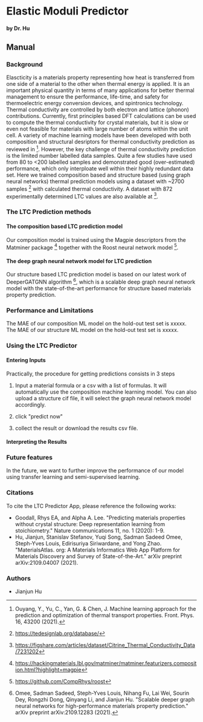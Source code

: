 
# Elastic Moduli Predictor
#### by Dr. Hu

## Manual

### Background

Elascticity is a materials property representing how heat is transferred from one side of a material to the other when thermal energy is applied. It is an important physical quantity in terms of many applications for better thermal management to ensure the performance, life-time, and safety for thermoelectric energy conversion devices, and spintronics technology. Thermal conductivity are controlled by both electron and lattice (phonon) contributions. Currently, first principles based DFT calculations can be used to compute the thermal conductivity for crystal materials, but it is slow or even not feasible for materials with large number of atoms within the unit cell. A variety of machine learning models have been developed with both composition and structural desriptors for thermal conductivity prediction as reviewed in [^1]. However, the key challenge of thermal conductivity prediction is the limited number labelled data samples. Quite a few studies have used from 80 to <200 labelled samples and demonstrated good (over-estimated) performance, which only interploate well within their highly redundant data set. Here we trained  composition based and structure based (using graph neural networks) thermal prediction models using a dataset with ~2700 samples [^2] with calculated thermal conductivity. A dataset with 872 experimentally determined LTC values are also available at [^6].


### The LTC Prediction methods



#### The composition based LTC prediction model

Our composition model is trained using the Magpie descriptors from the Matminer package [^3] together with the Roost neural network model [^4]. 

#### The deep graph neural network model for LTC prediction

Our structure based LTC prediction model is based on our latest work of DeeperGATGNN algorithm [^5], which is a scalable deep graph neural network model with the state-of-the-art performance for structure based materials property prediction. 

### Performance and Limitations

The MAE of our composition ML model on the hold-out test set is xxxxx. 
The MAE of our structure ML model on the hold-out test set is xxxxx. 

### Using the LTC Predictor

#### Entering Inputs

Practically, the procedure for getting predictions consists in 3 steps

1. Input a material formula or a csv with a list of formulas. It will automatically use the composition machine learning model. You can also upload a structure cif file, it will select the graph neural network model accordingly. 

2. click "predict now"

3. collect the result or download the results csv file.



#### Interpreting the Results




### Future features

In the future, we want to further improve the performance of our model using transfer learning and semi-supervised learning. 

### Citations

To cite the LTC Predictor App, please reference the following works:

- Goodall, Rhys EA, and Alpha A. Lee. "Predicting materials properties without crystal structure: Deep representation learning from stoichiometry." Nature communications 11, no. 1 (2020): 1-9.
- Hu, Jianjun, Stanislav Stefanov, Yuqi Song, Sadman Sadeed Omee, Steph-Yves Louis, Edirisuriya Siriwardane, and Yong Zhao. "MaterialsAtlas. org: A Materials Informatics Web App Platform for Materials Discovery and Survey of State-of-the-Art." arXiv preprint arXiv:2109.04007 (2021).


[^1]: Ouyang, Y., Yu, C., Yan, G. & Chen, J. Machine learning approach for the prediction and optimization of thermal transport properties. Front. Phys. 16, 43200 (2021).
[^2]: https://tedesignlab.org/database/
[^3]: https://hackingmaterials.lbl.gov/matminer/matminer.featurizers.composition.html?highlight=magpie
[^4]: https://github.com/CompRhys/roost
[^5]:Omee, Sadman Sadeed, Steph-Yves Louis, Nihang Fu, Lai Wei, Sourin Dey, Rongzhi Dong, Qinyang Li, and Jianjun Hu. "Scalable deeper graph neural networks for high-performance materials property prediction." arXiv preprint arXiv:2109.12283 (2021).
[^6]:https://figshare.com/articles/dataset/Citrine_Thermal_Conductivity_Data/7231202

### Authors

- Jianjun Hu
